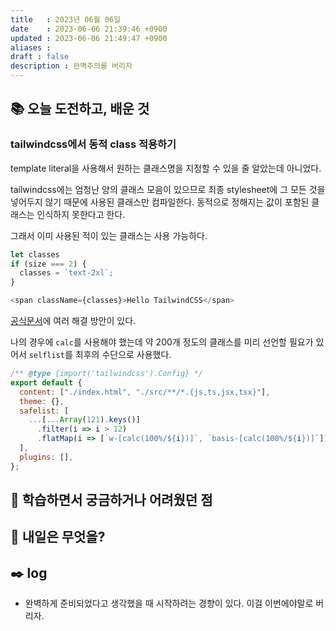 ```yaml
---
title   : 2023년 06월 06일 
date    : 2023-06-06 21:39:46 +0900
updated : 2023-06-06 21:49:47 +0900
aliases : 
draft : false
description : 완벽주의를 버리자
---
```


## 📚 오늘 도전하고, 배운 것

### tailwindcss에서 동적 class 적용하기

template literal을 사용해서 원하는 클래스명을 지정할 수 있을 줄 알았는데 아니었다.

tailwindcss에는 엄청난 양의 클래스 모음이 있으므로 최종 stylesheet에 그 모든 것을 넣어두지 않기 때문에 사용된 클래스만 컴파일한다. 
동적으로 정해지는 값이 포함된 클래스는 인식하지 못한다고 한다.   

그래서 이미 사용된 적이 있는 클래스는 사용 가능하다.
```ts
let classes
if (size === 2) {
  classes = `text-2xl`;
}

<span className={classes}>Hello TailwindCSS</span>
```

[공식문서](https://tailwindcss.com/docs/content-configuration#dynamic-class-names)에 여러 해결 방안이 있다.

나의 경우에 `calc`를 사용해야 했는데 약 200개 정도의 클래스를 미리 선언할 필요가 있어서 `selflist`를 최후의 수단으로 사용했다.

```js
/** @type {import('tailwindcss').Config} */
export default {
  content: ["./index.html", "./src/**/*.{js,ts,jsx,tsx}"],
  theme: {},
  safelist: [
    ...[...Array(121).keys()]
      .filter(i => i > 12)
      .flatMap(i => [`w-[calc(100%/${i})]`, `basis-[calc(100%/${i})]`]),
  ],
  plugins: [],
};
```

## 🤔 학습하면서 궁금하거나 어려웠던 점

## 🌅 내일은 무엇을?

## ✒️ log
- 완벽하게 준비되었다고 생각했을 때 시작하려는 경향이 있다. 이걸 이번에야말로 버리자.

